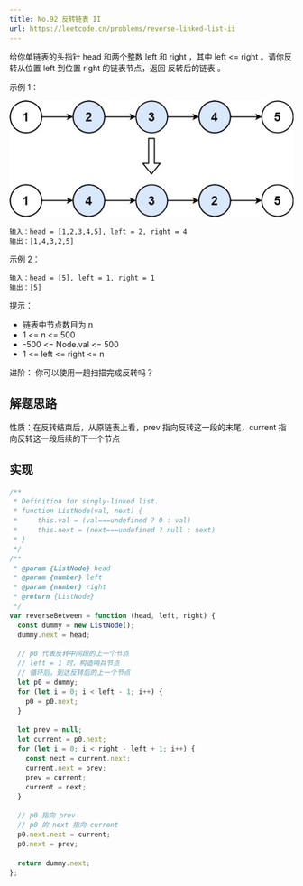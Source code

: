 ```yaml
---
title: No.92 反转链表 II
url: https://leetcode.cn/problems/reverse-linked-list-ii
---
```


给你单链表的头指针 head 和两个整数 left 和 right ，其中 left <= right 。请你反转从位置 left 到位置 right 的链表节点，返回 反转后的链表 。

示例 1：

![rev2ex2](/img/code_leetcode_No.92_rev2ex2.png)

```text
输入：head = [1,2,3,4,5], left = 2, right = 4
输出：[1,4,3,2,5]
```

示例 2：

```text
输入：head = [5], left = 1, right = 1
输出：[5]
```

提示：

- 链表中节点数目为 n
- 1 <= n <= 500
- -500 <= Node.val <= 500
- 1 <= left <= right <= n

进阶： 你可以使用一趟扫描完成反转吗？

## 解题思路

性质：在反转结束后，从原链表上看，prev 指向反转这一段的末尾，current 指向反转这一段后续的下一个节点

## 实现

```js
/**
 * Definition for singly-linked list.
 * function ListNode(val, next) {
 *     this.val = (val===undefined ? 0 : val)
 *     this.next = (next===undefined ? null : next)
 * }
 */
/**
 * @param {ListNode} head
 * @param {number} left
 * @param {number} right
 * @return {ListNode}
 */
var reverseBetween = function (head, left, right) {
  const dummy = new ListNode();
  dummy.next = head;

  // p0 代表反转中间段的上一个节点
  // left = 1 时，构造哨兵节点
  // 循环后，到达反转后的上一个节点
  let p0 = dummy;
  for (let i = 0; i < left - 1; i++) {
    p0 = p0.next;
  }

  let prev = null;
  let current = p0.next;
  for (let i = 0; i < right - left + 1; i++) {
    const next = current.next;
    current.next = prev;
    prev = current;
    current = next;
  }

  // p0 指向 prev
  // p0 的 next 指向 current
  p0.next.next = current;
  p0.next = prev;

  return dummy.next;
};
```
